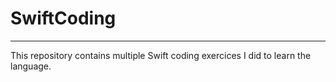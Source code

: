 # SwiftCoding

---

This repository contains multiple Swift coding exercices I did to learn the language.
